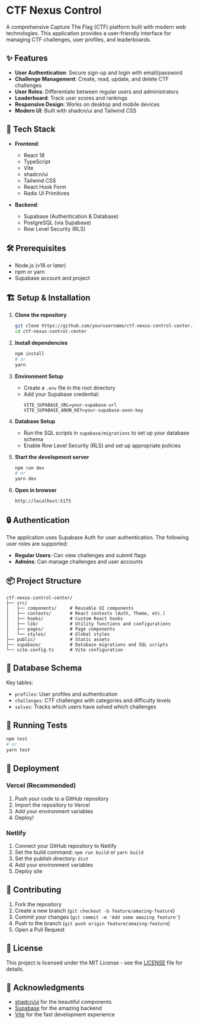 # CTF Nexus Control

A comprehensive Capture The Flag (CTF) platform built with modern web technologies. This application provides a user-friendly interface for managing CTF challenges, user profiles, and leaderboards.

## ✨ Features

- **User Authentication**: Secure sign-up and login with email/password
- **Challenge Management**: Create, read, update, and delete CTF challenges
- **User Roles**: Differentiate between regular users and administrators
- **Leaderboard**: Track user scores and rankings
- **Responsive Design**: Works on desktop and mobile devices
- **Modern UI**: Built with shadcn/ui and Tailwind CSS

## 🚀 Tech Stack

- **Frontend**: 
  - React 18
  - TypeScript
  - Vite
  - shadcn/ui
  - Tailwind CSS
  - React Hook Form
  - Radix UI Primitives

- **Backend**:
  - Supabase (Authentication & Database)
  - PostgreSQL (via Supabase)
  - Row Level Security (RLS)

## 🛠️ Prerequisites

- Node.js (v18 or later)
- npm or yarn
- Supabase account and project

## 🏗️ Setup & Installation

1. **Clone the repository**
   ```bash
   git clone https://github.com/yourusername/ctf-nexus-control-center.git
   cd ctf-nexus-control-center
   ```

2. **Install dependencies**
   ```bash
   npm install
   # or
   yarn
   ```

3. **Environment Setup**
   - Create a `.env` file in the root directory
   - Add your Supabase credential:
     ```
     VITE_SUPABASE_URL=your-supabase-url
     VITE_SUPABASE_ANON_KEY=your-supabase-anon-key
     ```

4. **Database Setup**
   - Run the SQL scripts in `supabase/migrations` to set up your database schema
   - Enable Row Level Security (RLS) and set up appropriate policies

5. **Start the development server**
   ```bash
   npm run dev
   # or
   yarn dev
   ```

6. **Open in browser**
   ```
   http://localhost:5173
   ```

## 🔒 Authentication

The application uses Supabase Auth for user authentication. The following user roles are supported:

- **Regular Users**: Can view challenges and submit flags
- **Admins**: Can manage challenges and user accounts

## 📦 Project Structure

```
ctf-nexus-control-center/
├── src/
│   ├── components/     # Reusable UI components
│   ├── contexts/       # React contexts (Auth, Theme, etc.)
│   ├── hooks/          # Custom React hooks
│   ├── lib/            # Utility functions and configurations
│   ├── pages/          # Page components
│   └── styles/         # Global styles
├── public/             # Static assets
├── supabase/           # Database migrations and SQL scripts
└── vite.config.ts      # Vite configuration
```

## 📝 Database Schema

Key tables:
- `profiles`: User profiles and authentication
- `challenges`: CTF challenges with categories and difficulty levels
- `solves`: Tracks which users have solved which challenges

## 🧪 Running Tests

```bash
npm test
# or
yarn test
```

## 🚀 Deployment

### Vercel (Recommended)

1. Push your code to a GitHub repository
2. Import the repository to Vercel
3. Add your environment variables
4. Deploy!

### Netlify

1. Connect your GitHub repository to Netlify
2. Set the build command: `npm run build` or `yarn build`
3. Set the publish directory: `dist`
4. Add your environment variables
5. Deploy site

## 🤝 Contributing

1. Fork the repository
2. Create a new branch (`git checkout -b feature/amazing-feature`)
3. Commit your changes (`git commit -m 'Add some amazing feature'`)
4. Push to the branch (`git push origin feature/amazing-feature`)
5. Open a Pull Request

## 📄 License

This project is licensed under the MIT License - see the [LICENSE](LICENSE) file for details.

## 🙏 Acknowledgments

- [shadcn/ui](https://ui.shadcn.com/) for the beautiful components
- [Supabase](https://supabase.com/) for the amazing backend
- [Vite](https://vitejs.dev/) for the fast development experience
